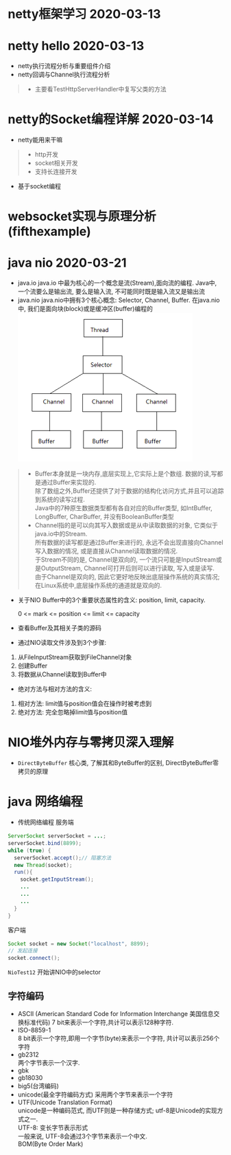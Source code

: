 # netty框架学习 2020-03-13
# netty hello 2020-03-13
- netty执行流程分析与重要组件介绍
- netty回调与Channel执行流程分析
>- 主要看TestHttpServerHandler中复写父类的方法

# netty的Socket编程详解 2020-03-14
- netty能用来干嘛
>- http开发
>- socket相关开发
>- 支持长连接开发

- 基于socket编程
# websocket实现与原理分析(fifthexample)

# java nio 2020-03-21
- java.io
java.io 中最为核心的一个概念是流(Stream),面向流的编程. Java中, 一个流要么是输出流, 要么是输入流, 不可能同时既是输入流又是输出流
- java.nio
java.nio中拥有3个核心概念: Selector, Channel, Buffer. 在java.nio中, 我们是面向块(block)或是缓冲区(buffer)编程的  
![nio](./nio.png)   
>- Buffer本身就是一块内存,底层实现上,它实际上是个数组. 数据的读,写都是通过Buffer来实现的.  
除了数组之外,Buffer还提供了对于数据的结构化访问方式,并且可以追踪到系统的读写过程.  
Java中的7种原生数据类型都有各自对应的Buffer类型, 如IntBuffer, LongBuffer, CharBuffer, 并没有BooleanBuffer类型
>- Channel指的是可以向其写入数据或是从中读取数据的对象, 它类似于java.io中的Stream.  
所有数据的读写都是通过Buffer来进行的, 永远不会出现直接向Channel写入数据的情况, 或是直接从Channel读取数据的情况.  
于Stream不同的是, Channel是双向的, 一个流只可能是InputStream或是OutputStream, Channel可打开后则可以进行读取, 写入或是读写.  
由于Channel是双向的, 因此它更好地反映出底层操作系统的真实情况;在Linux系统中,底层操作系统的通道就是双向的.  
- 关于NIO Buffer中的3个重要状态属性的含义: position, limit, capacity.
  
  0 <= mark <= position <= limit <= capacity  
- 查看Buffer及其相关子类的源码
- 通过NIO读取文件涉及到3个步骤:
1. 从FileInputStream获取到FileChannel对象  
2. 创建Buffer  
3. 将数据从Channel读取到Buffer中  
- 绝对方法与相对方法的含义:  
1. 相对方法: limit值与position值会在操作时被考虑到  
2. 绝对方法: 完全忽略掉limit值与position值  
# NIO堆外内存与零拷贝深入理解  
- `DirectByteBuffer` 核心类, 了解其和ByteBuffer的区别, DirectByteBuffer零拷贝的原理

# java 网络编程
- 传统网络编程
服务端
```java
ServerSocket serverSocket = ...;
serverSocket.bind(8899);
while (true) {
  serverSocket.accept();// 阻塞方法
  new Thread(socket);
  run(){
    socket.getInputStream();
    ...
    ...
    ...
  }
}
```
客户端
```java
Socket socket = new Socket("localhost", 8899);
// 发起连接
socket.connect();
```
`NioTest12` 开始讲NIO中的selector

## 字符编码
- ASCII (American Standard Code for Information Interchange 美国信息交换标准代码)
7 bit来表示一个字符,共计可以表示128种字符.  
- ISO-8859-1  
8 bit表示一个字符,即用一个字节(byte)来表示一个字符, 共计可以表示256个字符  
- gb2312  
两个字节表示一个汉字.  
- gbk  
- gb18030 
- big5(台湾编码)
- unicode(最全字符编码方式)  采用两个字节来表示一个字符
- UTF(Unicode Translation Format)  
unicode是一种编码范式, 而UTF则是一种存储方式; utf-8是Unicode的实现方式之一.  
UTF-8: 变长字节表示形式  
一般来说, UTF-8会通过3个字节来表示一个中文.  
BOM(Byte Order Mark)


  

